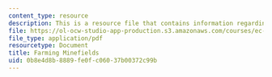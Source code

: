 ```yaml
---
content_type: resource
description: This is a resource file that contains information regarding farming minefields.
file: https://ol-ocw-studio-app-production.s3.amazonaws.com/courses/ec-s06-design-for-demining-spring-2007/0b8e4d8b8889fe0fc06037b00372c99b_MITEC_S06S07_06farmi.pdf
file_type: application/pdf
resourcetype: Document
title: Farming Minefields
uid: 0b8e4d8b-8889-fe0f-c060-37b00372c99b
---
```

